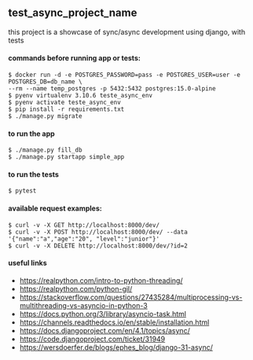 ## test_async_project_name
this project is a showcase of sync/async development using django, with tests

#### commands before running app or tests:
```
$ docker run -d -e POSTGRES_PASSWORD=pass -e POSTGRES_USER=user -e POSTGRES_DB=db_name \
--rm --name temp_postgres -p 5432:5432 postgres:15.0-alpine
$ pyenv virtualenv 3.10.6 teste_async_env
$ pyenv activate teste_async_env
$ pip install -r requirements.txt
$ ./manage.py migrate
```

#### to run the app
```
$ ./manage.py fill_db
$ ./manage.py startapp simple_app
```

#### to run the tests
```
$ pytest
```

#### available request examples:
```
$ curl -v -X GET http://localhost:8000/dev/
$ curl -v -X POST http://localhost:8000/dev/ --data '{"name":"a","age":"20", "level":"junior"}'
$ curl -v -X DELETE http://localhost:8000/dev/?id=2
```

#### useful links

* https://realpython.com/intro-to-python-threading/
* https://realpython.com/python-gil/
* https://stackoverflow.com/questions/27435284/multiprocessing-vs-multithreading-vs-asyncio-in-python-3
* https://docs.python.org/3/library/asyncio-task.html
* https://channels.readthedocs.io/en/stable/installation.html
* https://docs.djangoproject.com/en/4.1/topics/async/
* https://code.djangoproject.com/ticket/31949
* https://wersdoerfer.de/blogs/ephes_blog/django-31-async/
